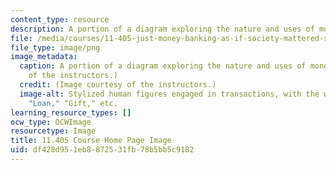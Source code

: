 ```yaml
---
content_type: resource
description: A portion of a diagram exploring the nature and uses of money.
file: /media/courses/11-405-just-money-banking-as-if-society-mattered-spring-2021/df428d951eb8872531fb78b5bb5c9182_11-405s21.png
file_type: image/png
image_metadata:
  caption: A portion of a diagram exploring the nature and uses of money. (Image courtesy
    of the instructors.)
  credit: (Image courtesy of the instructors.)
  image-alt: Stylized human figures engaged in transactions, with the words "Buy,"
    "Loan," "Gift," etc.
learning_resource_types: []
ocw_type: OCWImage
resourcetype: Image
title: 11.405 Course Home Page Image
uid: df428d95-1eb8-8725-31fb-78b5bb5c9182
---
```


